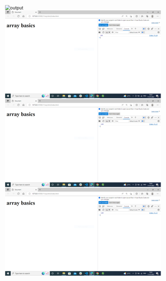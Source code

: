 <img src="max output 1.PNG" alt="output">
<img src="max output 2.PNG" alt="output">
<img src="min output 1.PNG" alt="output">
<img src="min output 2.PNG" alt="output">